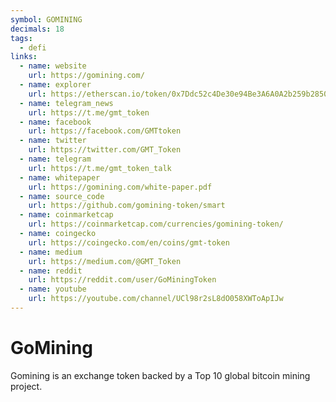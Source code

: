 ```yaml
---
symbol: GOMINING
decimals: 18
tags:
  - defi
links:
  - name: website
    url: https://gomining.com/
  - name: explorer
    url: https://etherscan.io/token/0x7Ddc52c4De30e94Be3A6A0A2b259b2850f421989
  - name: telegram_news
    url: https://t.me/gmt_token
  - name: facebook
    url: https://facebook.com/GMTtoken
  - name: twitter
    url: https://twitter.com/GMT_Token
  - name: telegram
    url: https://t.me/gmt_token_talk
  - name: whitepaper
    url: https://gomining.com/white-paper.pdf
  - name: source_code
    url: https://github.com/gomining-token/smart
  - name: coinmarketcap
    url: https://coinmarketcap.com/currencies/gomining-token/
  - name: coingecko
    url: https://coingecko.com/en/coins/gmt-token
  - name: medium
    url: https://medium.com/@GMT_Token
  - name: reddit
    url: https://reddit.com/user/GoMiningToken
  - name: youtube
    url: https://youtube.com/channel/UCl98r2sL8dO058XWToApIJw
---
```


# GoMining

Gomining is an exchange token backed by a Top 10 global bitcoin mining project.
